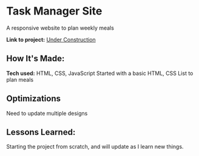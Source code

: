 # Task Manager Site
A responsive website to plan weekly meals

**Link to project:** <a href=#>Under Construction</a>


## How It's Made:

**Tech used:** HTML, CSS, JavaScript
Started with a basic HTML, CSS List to plan meals


## Optimizations
Need to update multiple designs

## Lessons Learned:
Starting the project from scratch, and will update as I learn new things.
